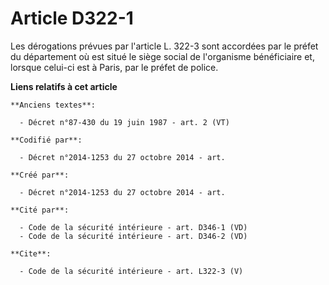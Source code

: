 # Article D322-1

Les dérogations prévues par l'article L. 322-3 sont accordées par le préfet du département où est situé le siège social de
l'organisme bénéficiaire et, lorsque celui-ci est à Paris, par le préfet de police.

**Liens relatifs à cet article**

	**Anciens textes**:

	  - Décret n°87-430 du 19 juin 1987 - art. 2 (VT)

	**Codifié par**:

	  - Décret n°2014-1253 du 27 octobre 2014 - art.

	**Créé par**:

	  - Décret n°2014-1253 du 27 octobre 2014 - art.

	**Cité par**:

	  - Code de la sécurité intérieure - art. D346-1 (VD)
	  - Code de la sécurité intérieure - art. D346-2 (VD)

	**Cite**:

	  - Code de la sécurité intérieure - art. L322-3 (V)
